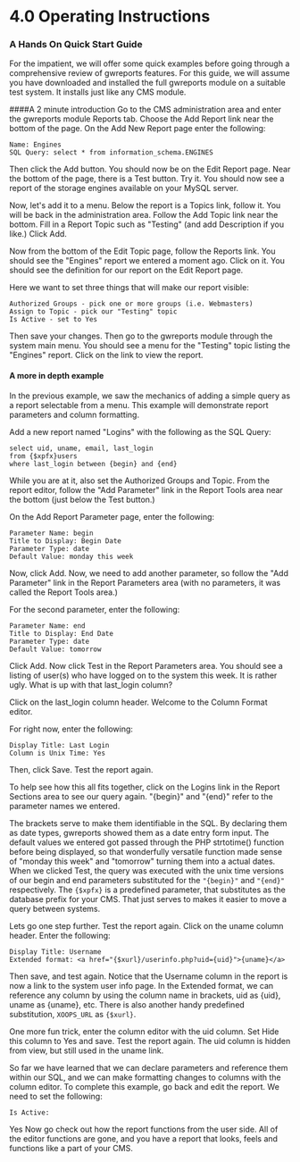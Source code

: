 # 4.0 Operating Instructions

### A Hands On Quick Start Guide
For the impatient, we will offer some quick examples before going through a comprehensive review of gwreports features. For this guide, we will assume you have downloaded and installed the full gwreports module on a suitable test system. It installs just like any CMS module.

####A 2 minute introduction
Go to the CMS administration area and enter the gwreports module Reports tab. Choose the Add Report link near the bottom of the page. On the Add New Report page enter the
following:
```
Name: Engines
SQL Query: select * from information_schema.ENGINES
```
Then click the Add button. You should now be on the Edit Report page. Near the bottom of the page, there is a Test button. Try it. You should now see a report of the storage engines available on your MySQL server.

Now, let's add it to a menu. Below the report is a Topics link, follow it. You will be back in the administration area. Follow the Add Topic link near the bottom. Fill in a Report Topic such as "Testing" (and add Description if you like.) Click Add.

Now from the bottom of the Edit Topic page, follow the Reports link. You should see the "Engines" report we entered a moment ago. Click on it. You should see the definition for our report on the Edit Report page.

Here we want to set three things that will make our report visible:
```
Authorized Groups - pick one or more groups (i.e. Webmasters)
Assign to Topic - pick our "Testing" topic
Is Active - set to Yes
```
Then save your changes. Then go to the gwreports module through the system main menu.
You should see a menu for the "Testing" topic listing the "Engines" report. Click on the link to view the report.

#### A more in depth example

In the previous example, we saw the mechanics of adding a simple query as a report
selectable from a menu. This example will demonstrate report parameters and column
formatting.

Add a new report named "Logins" with the following as the SQL Query:
```
select uid, uname, email, last_login
from {$xpfx}users
where last_login between {begin} and {end}
```
While you are at it, also set the Authorized Groups and Topic. From the report editor, follow the "Add Parameter" link in the Report Tools area near the bottom (just below the Test button.)

On the Add Report Parameter page, enter the following:
```
Parameter Name: begin
Title to Display: Begin Date
Parameter Type: date
Default Value: monday this week
```
Now, click Add. Now, we need to add another parameter, so follow the "Add Parameter" link in the Report Parameters area (with no parameters, it was called the Report Tools area.)

For the second parameter, enter the following:

```
Parameter Name: end
Title to Display: End Date
Parameter Type: date
Default Value: tomorrow
```
Click Add. Now click Test in the Report Parameters area. You should see a listing of user(s) who have logged on to the system this week. It is rather ugly. What is up with that last_login column?

Click on the last_login column header. Welcome to the Column Format editor. 

For right now, enter the following:
```
Display Title: Last Login
Column is Unix Time: Yes
```
Then, click Save. Test the report again.

To help see how this all fits together, click on the Logins link in the Report Sections area to see our query again. "{begin}" and "{end}" refer to the parameter names we entered. 

The brackets serve to make them identifiable in the SQL. By declaring them as date types, gwreports showed them as a date entry form input. The default values we entered got passed through the PHP strtotime() function before being displayed, so that wonderfully versatile function made sense of "monday this week" and "tomorrow" turning them into a actual dates. When we clicked Test, the query was executed with the unix time versions of our begin and end parameters substituted for the ```"{begin}"``` and ```"{end}"``` respectively. The ```{$xpfx}``` is a predefined parameter, that substitutes as the database prefix for your CMS. That just serves
to makes it easier to move a query between systems.

Lets go one step further. Test the report again. Click on the uname column header. Enter the following:
```
Display Title: Username
Extended format: <a href="{$xurl}/userinfo.php?uid={uid}">{uname}</a>
```
Then save, and test again. Notice that the Username column in the report is now a link to the system user info page. In the Extended format, we can reference any column by using the column name in brackets, uid as {uid}, uname as {uname}, etc. There is also another handy predefined substitution, ```XOOPS_URL``` as ```{$xurl}```.

One more fun trick, enter the column editor with the uid column. Set Hide this column to Yes and save. Test the report again. The uid column is hidden from view, but still used in the uname link.

So far we have learned that we can declare parameters and reference them within our SQL, and we can make formatting changes to columns with the column editor. To complete this example, go back and edit the report. We need to set the following:
```
Is Active: 
```
Yes Now go check out how the report functions from the user side. All of the editor functions are gone, and you have a report that looks, feels and functions like a part of your CMS.